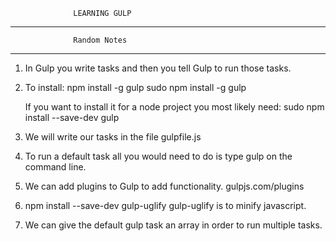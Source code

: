                   LEARNING GULP

****************************************************
                  Random Notes
****************************************************

1. In Gulp you write tasks and then you tell Gulp to
   run those tasks.
2. To install: 
   npm install -g gulp
   sudo npm install -g gulp
   
   If you want to install it for a node project you 
   most likely need: 
   sudo npm install --save-dev gulp
   
3. We will write our tasks in the file gulpfile.js

4. To run a default task all you would need to do is
   type gulp on the command line.
   
5. We can add plugins to Gulp to add functionality.
   gulpjs.com/plugins

6. npm install --save-dev gulp-uglify
   gulp-uglify is to minify javascript.
   
7. We can give the default gulp task an array in order
   to run multiple tasks.